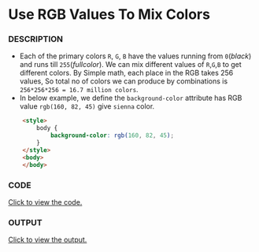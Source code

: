 # Use RGB Values To Mix Colors 

### DESCRIPTION
* Each of the primary colors `R`, `G`, `B` have the values running from `0`(*black*) and runs till `255`(*fullcolor*). We can mix different values of `R`,`G`,`B` to get different colors. By Simple math, each place in the RGB takes 256 values, So total no of colors we can produce by combinations is `256*256*256 = 16.7 million colors`. 
* In below example, we define the `background-color` attribute has RGB value `rgb(160, 82, 45)` give `sienna` color.
```html
    <style>
        body {
            background-color: rgb(160, 82, 45);
        }
    </style>
    <body>
    </body>
```

### CODE
[Click to view the code.](use-rgb-to-mix-colors.html)

### OUTPUT
[Click to view the output.](http://htmlpreview.github.io/?https://github.com/saipothanjanjanam/freecodecamp-full-stack-dev/blob/master/Responsive_Web_Design_Certification/2.Basic_CSS/36.Use_RGB_Values_To_Mix_Colors/use-rgb-to-mix-colors.html)
